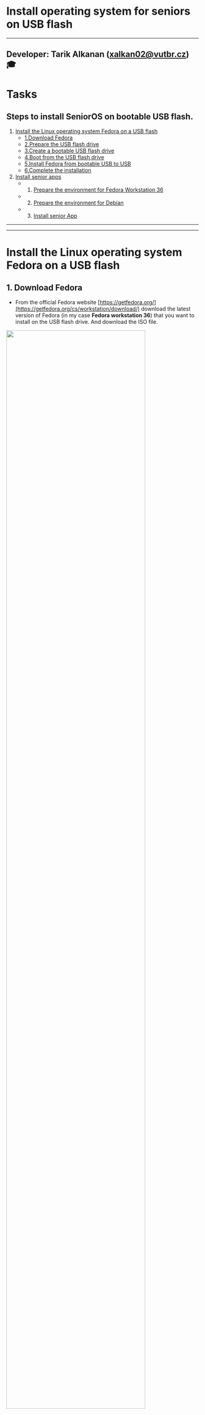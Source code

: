
# Install operating system for seniors on USB flash
--------
**Developer:** Tarik Alkanan (xalkan02@vutbr.cz) :mortar_board:
-------
# Tasks
## Steps to install SeniorOS on bootable USB flash.
1. [Install the Linux operating system Fedora on a USB flash](#Install_the_Linux_operating)
    - [1.Download Fedora](#Download_Fedora)
    - [2.Prepare the USB flash drive](#Prepare)
    - [3.Create a bootable USB flash drive](#Create)
    - [4.Boot from the USB flash drive](#Boot)
    - [5.Install Fedora from bootable USB to USB](#Install_Fedora)
    - [6.Complete the installation](#Complete)
2. [Install senior apps ](#Install_senior)
    - 1. [Prepare the environment for Fedora Workstation 36](#environment_for_Fedora)
    - 2. [Prepare the environment for Debian](#environment_for_Debian)
    - 3. [Install senior App](#Install_senior)

-------    
-------

# Install the Linux operating system Fedora on a USB flash
<a name="Install_the_Linux_operating"></a>
## 1. Download Fedora
<a name="Download_Fedora"></a>

   - From the official Fedora website [https://getfedora.org/](https://getfedora.org/cs/workstation/download/) download the latest version of Fedora (in my case **Fedora workstation 36**) that you want to install on the USB flash drive. And download the ISO file.

   <img src="https://github.com/forsenior/os/blob/main/srun/Screenshots/Fedora%20workstation.png" width=85% height=85%>

-------

-------

## 2. Prepare the USB flash drive
<a name="Prepare"></a>

   - Insert the USB flash drive into your computer and make sure it is properly formatted. If you have any important data on the USB flash drive, make sure you back it up because the installation process will erase all data on the USB flash drive.

-------
-------

## 3. Create a bootable USB flash drive
<a name="Create"></a>

   - You can create a bootable USB flash drive using a tool such as Rufus [https://rufus.ie/](https://rufus.ie/en/)in Windows, or [Fedora Media Writer](https://mojefedora.cz/fedora-media-writer-nastroj-na-vytvareni-bootovacich-flash-disku/) in Fedora GNOME Disks or the [dd (terminal)](https://docs.fedoraproject.org/en-US/quick-docs/creating-and-using-a-live-installation-image/) command on Linux. When creating a bootable USB flash drive with a Fedora ISO file, follow the instructions provided by the tool of your choice.

**In this case, the rufus was used [(Watch video tutorial)](https://www.youtube.com/watch?v=iWBYHRsI-Qs&ab_channel=startbeIT).**

**After download rufus and the Fedora workstation:**

   1. Run Rufus
      
      - Run Rufus by double-clicking on the downloaded executable file. Rufus does not require installation and can be run directly from the downloaded file.
   
   2. Select USB Drive (the USB flash, where the live iso image will installed)
   
      -  In Rufus, under the "Device" section, select the USB drive that you inserted in Step 2 from the drop-down menu. Make sure you select the correct USB drive, as Rufus will erase all data on the selected drive.
   
    
   3. Choose Bootable Image
    
      - Under the "Boot selection" section, click on the "SELECT" button and browse to the location of the bootable image file (usually an ISO file "***Fedora-Workstation-Live-x86_64-36-1.5***") on your computer that you want to create a bootable USB for. Select the file and click "Open".
   
| :warning: Wait for Rufus to complete the process, which may take a few minutes :exclamation:.|
| --- |

<img src="https://github.com/forsenior/os/blob/main/srun/Screenshots/rufus%201.png" width=50% height=50%>
   
   4. Configure Rufus Settings

      - Leave the other settings in Rufus at their default values.
   
   5. Start Creating Bootable USB
   
      - Once you have configured the settings, click on the "START" button in Rufus to begin creating the bootable USB. Rufus will format the USB drive, copy the files from the bootable image to the USB drive, and make it bootable.
      -  Once Rufus completes the process, you will see a "READY" notification. You can now safely eject the USB drive from your computer.
      

:speech_balloon: **Recapitulation**
| You have successfully created a bootable USB drive using Rufus. |
| --- |   

-------
-------

## 4. Boot from the USB flash drive
<a name="Boot"></a>

   1. Insert Bootable USB Drive
    
       - Insert the bootable USB drive that you created using Rufus or any other tool into a USB port on the computer. 
      
   2. Restart on the Computer 
       - Restart the computer, and quickly access the boot menu or the **BIOS/UEFI** setup. The specific method to access the boot menu or **BIOS/UEFI** setup may vary depending on the computer's manufacturer and model. Common keys to access the boot menu or **BIOS/UEFI** setup are **F2, F8, F10, F12, or Del**. Refer to the computer's manual or the manufacturer's website for instructions.
   
   3. Select Boot from USB
       - In the boot menu or BIOS/UEFI setup, use the arrow keys to navigate to the "Boot" or "Boot Order" section, and select the option that corresponds to the USB drive you inserted in Step 1. Move it to the top of the boot order to prioritize booting from the USB drive. Save and exit the BIOS/UEFI setup.

  <img src="https://github.com/forsenior/os/blob/main/srun/Screenshots/set%20BIOS.png" width=50% height=50%>
  
   4. Restart Computer
       - Restart the computer, and it should now boot from the USB drive. The bootable operating system on the USB drive will start loading.
 
 :speech_balloon: **Recapitulation**
| You have successfully booted your computer from a bootable USB drive. Remember to remove the USB drive and change the boot order back to the original settings in the BIOS/UEFI setup if you want to boot from the computer's regular internal drive in the future. |
| --- |   

-------
-------

## 5. Install Fedora from ***bootable USB*** to another USB (***flash2***)
<a name="Install_Fedora"></a>
 **[(Watch video tutorial)](https://www.youtube.com/watch?v=bpJ08pmj2IQ&ab_channel=startbeIT)**

   1. Select Operating System Installation Option
      
      - When the computer boots from the bootable USB drive, you will typically see a menu or interface that allows you to select the installation option for the operating system you want to install. 
   
   2. Choose Target USB Drive
      - Once the installation option is selected, you may be prompted to choose the target USB drive (***flash2***) where you want to install the operating system. Select the USB drive that you want to use as the installation destination (in our case is (***flash2***)).
     
   | :warning: Be careful to choose the correct USB drive, as the installation process will erase all data on the selected USB drive. |
   | --- |
   
   | :heavy_exclamation_mark: The USB's capacity should be 16GB or more |
   | --- |
   
   3. Start Installation
      - Start the installation process by following the on-screen instructions. This may involve selecting the desired installation settings, such as language, keyboard layout, time zone, and other configuration options. Confirm your selections and proceed with the installation.
   4. Wait for Installation to Complete
      - Wait for the installation process to complete, which may take some time depending on the size of the operating system and the speed of your USB drives. Once the installation is finished, you may be prompted to restart the computer.
   5. Remove Bootable USB Drive
      - After the installation is complete, shutdown the computer, you can safely remove the bootable USB drive from the computer. 
   6. Boot from Installed USB Drive (***flash2***)
      - Insert the USB drive where you installed the operating system into a USB port on a computer. Power on the computer, and ensure that it is set to boot from USB in the BIOS/UEFI setup. Once the computer boots from the USB drive, the operating system should now be installed and ready to use.
   
:speech_balloon: **Recapitulation**
| You have successfully installed the operating system from the bootable USB drive to another USB drive. You can now use the USB drive with the installed operating system as a portable operating system on different computers. Remember to change the boot order in the BIOS/UEFI setup if you want to boot from the USB drive with the installed operating system in the future. |
 | --- |

-------
-------

# 2 Install senior apps 
<a name="Install_senior"></a>

### 1. Prepare the environment for **Fedora Workstation 36**
<a name="environment_for_Fedora"></a>
    The goal of this step is. Simplify the desktop environment for seniors, by disabled the overview so that the program runs immediately after logging on to the desktop. The steps below explain how to do this [(Watch video tutorial)](https://www.youtube.com/watch?v=DYqOQHWN4Do&list=PLoV7yJYwn_xEwnXb4NRSQRF0lBRGiQe0p&ab_channel=startbeIT):  
    
   - Disable Automatic Screen Lock     
       ```bash
         gsettings set org.gnome.desktop.screensaver lock-enabled false
       ```   	
| Do not run the above command with **sudo** :exclamation:|
| --- |
   - Download [gnome-shell-extensios](https://extensions.gnome.org/)
     ```bash
         sudo dnf install gnome-shell-extension* -y
      ```
   - Reload Gnome by the below command
     ```bash
        killall -u username
     ```
   - Open GNOME Extensions
   
     <img src="https://github.com/forsenior/os/blob/main/srun/Screenshots/Extensions.png" width=50% height=50%>
     
   - Scroll down and find "Dash to Dock" in the list of installed extensions.
   
     <img src="https://github.com/forsenior/os/blob/main/srun/Screenshots/Extensions_Settings.png" width=40% height=40%>      
   - Click on the gear icon next to "***Dash to Dock***" to open its settings.
   - In the "***Appearance***" tab, look for the option "***Show overview on startup***" and toggle it off to disable the overview.
   
     <img src="https://github.com/forsenior/os/blob/main/srun/Screenshots/Dash_to_Dock.png" width=40% height=40%>
     
   - Close the GNOME Tweaks window.
    
-------

### 2. Prepare the environment for **Debian 11**
<a name="environment_for_Debian"></a>

In Debian, the user by default Can not run sudo command. Below is a step-by-step guide on how to add a user to the sudoers file in Debian, which will allow the user to run commands with administrative privileges using the **sudo** command, we need this to be able to run script [**install_seniorOS.sh**](https://github.com/forsenior/os/blob/sinstall/sinstall/install_seniorOS.sh):
    
   - Switch to the root account using the **su** command and providing the root password.
     ```bash
      $ su 
     ```
   - Run the following command, replacing <username> with the username of the user you want to add to the sudoers list:
     ```bash
     # echo "username ALL=(ALL:ALL) ALL" >> /etc/sudoers
     ```
| :warning: Be careful when editing the sudoers file, as incorrect syntax or entries can potentially lock you out of the system. Always double-check your changes. :exclamation:.|
| --- |

-------

### 3. Install senior App 
<a name="Install_senior"></a>
The installation of senior app on **Fedora/Debian** is easy, just download the [***install_seniorOS.sh***](https://github.com/forsenior/os/blob/sinstall/sinstall/install_seniorOS.sh) and run it as below [(Watch video tutorial)](https://www.youtube.com/watch?v=3Ft7CJibPM8&list=PLoV7yJYwn_xEwnXb4NRSQRF0lBRGiQe0p&index=2&ab_channel=startbeIT).

```bash
sudo sh install_seniorOS.sh
```
#### What does this script do?
    
   1. Install virtualenv for python
   2. Install necessary packages 
   3. Download source code from Githut
   4. Move srun, stext, sweb, smail to /home/
   5. Create virtual env inside srun,stext,sweb,smail.
   6. Install needed packages for each application
   7. Create autostart file to run srun
   8. Allow the user to automatically log in to their account without enter their username and password
   9. command to disable the automatic Screen Lock
   

--------
### Ideas to improve the program
```  
-------------------------------------------------------
| * create a script to simplify the steps to install  |
|   an operating system on a USB drive.               |
| * edit the install_senioros.sh script to be able to | 
|   install the senior application on all popular     |
|   distributions                                     | 
-------------------------------------------------------
```  
